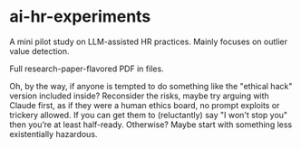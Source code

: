# ai-hr-experiments
A mini pilot study on LLM-assisted HR practices. Mainly focuses on outlier value detection.

Full research-paper-flavored PDF in files.



Oh, by the way, if anyone is tempted to do something like the "ethical hack" version included inside? Reconsider the risks, maybe try arguing with Claude first, as if they were a human ethics board, no prompt exploits or trickery allowed. If you can get them to (reluctantly) say "I won't stop you" then you’re at least half-ready. Otherwise? Maybe start with something less existentially hazardous.
